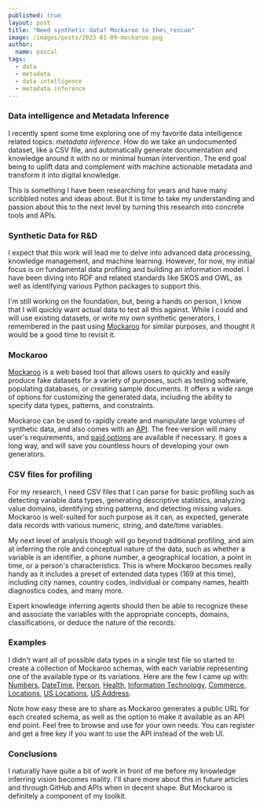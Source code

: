 ```yaml
---
published: true
layout: post
title: "Need synthetic data? Mockaroo to the\_rescue"
image: /images/posts/2023-01-09-mockaroo.png
author:
  name: pascal
tags:
  - data
  - metadata
  - data intelligence
  - metadata inference
---
```


### Data intelligence and Metadata Inference
I recently spent some time exploring one of my favorite data intelligence related topics: *metadata inference*. How do we take an undocumented dataset, like a CSV file, and automatically generate documentation and knowledge around it with no or minimal human intervention. The end goal being to uplift data and complement with machine actionable metadata and  transform it into digital knowledge. 

This is something I have been researching for years and have many scribbled notes and ideas about. But it is time to take my understanding and passion about this to the next level by turning this research into concrete tools and APIs.

### Synthetic Data for R&D
I expect that this work will lead me to delve into advanced data processing, knowledge management, and machine learning. However, for now, my initial focus is on fundamental data profiling and building an information model. I have been diving into RDF and related standards like SKOS and OWL, as well as identifying various Python packages to support this. 

I'm still working on the foundation, but, being a hands on person, I know that I will quickly want actual data to test all this against. While I could and will use existing datasets, or write my own synthetic  generators, I remembered in the past using [Mockaroo](https://www.mockaroo.com/) for similar purposes, and thought it would be a good time to revisit it.

### Mockaroo
[Mockaroo](https://www.mockaroo.com/) is a web based tool that allows users to quickly and easily produce fake datasets for a variety of purposes, such as testing software, populating databases, or creating sample documents. It offers a wide range of options for customizing the generated data, including the ability to specify data types, patterns, and constraints. 

Mockaroo can be used to rapidly create and manipulate large volumes of synthetic data, and also comes with an [API](https://www.mockaroo.com/docs). The free version will many user's requirements, and [paid options](https://www.mockaroo.com/pricing) are available if necessary. It goes a long way, and will save you countless hours of developing your own generators.

### CSV files for profiling
For my research, I need CSV files that I can parse for basic profiling such as detecting variable data types, generating descriptive statistics, analyzing value domains, identifying string patterns, and detecting missing values. Mockaroo is well-suited for such purpose as it can, as expected, generate data records with various numeric, string, and date/time variables. 

My next level of analysis though will go beyond traditional profiling, and aim at inferring the role and conceptual nature of the data, such as whether a variable is an identifier, a phone number, a geographical location, a point in time, or a person's characteristics. This is where Mockaroo becomes really handy as it includes a preset of extended data types (169 at this time), including city names, country codes, individual or company names, health diagnostics codes, and many more. 

Expert knowledge inferring agents should then be able to recognize these and associate the variables with the appropriate concepts, domains, classifications, or deduce the nature of the records.

### Examples
I didn't want all of possible data types in a single test file so started to create a collection of Mockaroo schemas, with each variable representing one of the available type or its variations. Here are the few I came up with: [Numbers](https://www.mockaroo.com/9155ddb0), [DateTime](https://www.mockaroo.com/82fb1150), [Person](https://www.mockaroo.com/e2109440), [Health](https://www.mockaroo.com/8fdcb7c0), [Information Technology](https://www.mockaroo.com/cbd02bd0), [Commerce](https://www.mockaroo.com/15adf1f0),  [Locations](https://www.mockaroo.com/9d40cc70), [US Locations](https://www.mockaroo.com/05ab1cb0), [US Address](https://www.mockaroo.com/schemas/482399). 

Note how easy these are to share as Mockaroo generates a public URL for each created schema, as well as the option to make it available as an API end point. Feel free to browse and use for your own needs. You can register and get a free key if you want to use the API instead of the web UI.

### Conclusions
I naturally have quite a bit of work in front of me before my knowledge inferring vision becomes reality. I'll share more about this in future articles and through GitHub and APIs when in decent shape. But Mockaroo is definitely a component of my toolkit.

